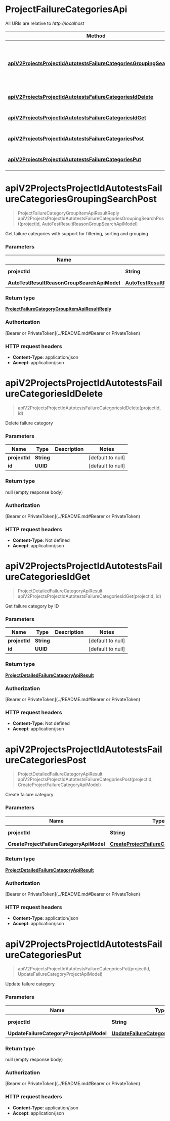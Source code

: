 # ProjectFailureCategoriesApi

All URIs are relative to *http://localhost*

| Method | HTTP request | Description |
|------------- | ------------- | -------------|
| [**apiV2ProjectsProjectIdAutotestsFailureCategoriesGroupingSearchPost**](ProjectFailureCategoriesApi.md#apiV2ProjectsProjectIdAutotestsFailureCategoriesGroupingSearchPost) | **POST** /api/v2/projects/{projectId}/autotests/failure-categories/grouping-search | Get failure categories with support for filtering, sorting and grouping |
| [**apiV2ProjectsProjectIdAutotestsFailureCategoriesIdDelete**](ProjectFailureCategoriesApi.md#apiV2ProjectsProjectIdAutotestsFailureCategoriesIdDelete) | **DELETE** /api/v2/projects/{projectId}/autotests/failure-categories/{id} | Delete failure category |
| [**apiV2ProjectsProjectIdAutotestsFailureCategoriesIdGet**](ProjectFailureCategoriesApi.md#apiV2ProjectsProjectIdAutotestsFailureCategoriesIdGet) | **GET** /api/v2/projects/{projectId}/autotests/failure-categories/{id} | Get failure category by ID |
| [**apiV2ProjectsProjectIdAutotestsFailureCategoriesPost**](ProjectFailureCategoriesApi.md#apiV2ProjectsProjectIdAutotestsFailureCategoriesPost) | **POST** /api/v2/projects/{projectId}/autotests/failure-categories | Create failure category |
| [**apiV2ProjectsProjectIdAutotestsFailureCategoriesPut**](ProjectFailureCategoriesApi.md#apiV2ProjectsProjectIdAutotestsFailureCategoriesPut) | **PUT** /api/v2/projects/{projectId}/autotests/failure-categories | Update failure category |


<a name="apiV2ProjectsProjectIdAutotestsFailureCategoriesGroupingSearchPost"></a>
# **apiV2ProjectsProjectIdAutotestsFailureCategoriesGroupingSearchPost**
> ProjectFailureCategoryGroupItemApiResultReply apiV2ProjectsProjectIdAutotestsFailureCategoriesGroupingSearchPost(projectId, AutoTestResultReasonGroupSearchApiModel)

Get failure categories with support for filtering, sorting and grouping

### Parameters

|Name | Type | Description  | Notes |
|------------- | ------------- | ------------- | -------------|
| **projectId** | **String**|  | [default to null] |
| **AutoTestResultReasonGroupSearchApiModel** | [**AutoTestResultReasonGroupSearchApiModel**](../Models/AutoTestResultReasonGroupSearchApiModel.md)|  | [optional] |

### Return type

[**ProjectFailureCategoryGroupItemApiResultReply**](../Models/ProjectFailureCategoryGroupItemApiResultReply.md)

### Authorization

[Bearer or PrivateToken](../README.md#Bearer or PrivateToken)

### HTTP request headers

- **Content-Type**: application/json
- **Accept**: application/json

<a name="apiV2ProjectsProjectIdAutotestsFailureCategoriesIdDelete"></a>
# **apiV2ProjectsProjectIdAutotestsFailureCategoriesIdDelete**
> apiV2ProjectsProjectIdAutotestsFailureCategoriesIdDelete(projectId, id)

Delete failure category

### Parameters

|Name | Type | Description  | Notes |
|------------- | ------------- | ------------- | -------------|
| **projectId** | **String**|  | [default to null] |
| **id** | **UUID**|  | [default to null] |

### Return type

null (empty response body)

### Authorization

[Bearer or PrivateToken](../README.md#Bearer or PrivateToken)

### HTTP request headers

- **Content-Type**: Not defined
- **Accept**: application/json

<a name="apiV2ProjectsProjectIdAutotestsFailureCategoriesIdGet"></a>
# **apiV2ProjectsProjectIdAutotestsFailureCategoriesIdGet**
> ProjectDetailedFailureCategoryApiResult apiV2ProjectsProjectIdAutotestsFailureCategoriesIdGet(projectId, id)

Get failure category by ID

### Parameters

|Name | Type | Description  | Notes |
|------------- | ------------- | ------------- | -------------|
| **projectId** | **String**|  | [default to null] |
| **id** | **UUID**|  | [default to null] |

### Return type

[**ProjectDetailedFailureCategoryApiResult**](../Models/ProjectDetailedFailureCategoryApiResult.md)

### Authorization

[Bearer or PrivateToken](../README.md#Bearer or PrivateToken)

### HTTP request headers

- **Content-Type**: Not defined
- **Accept**: application/json

<a name="apiV2ProjectsProjectIdAutotestsFailureCategoriesPost"></a>
# **apiV2ProjectsProjectIdAutotestsFailureCategoriesPost**
> ProjectDetailedFailureCategoryApiResult apiV2ProjectsProjectIdAutotestsFailureCategoriesPost(projectId, CreateProjectFailureCategoryApiModel)

Create failure category

### Parameters

|Name | Type | Description  | Notes |
|------------- | ------------- | ------------- | -------------|
| **projectId** | **String**|  | [default to null] |
| **CreateProjectFailureCategoryApiModel** | [**CreateProjectFailureCategoryApiModel**](../Models/CreateProjectFailureCategoryApiModel.md)|  | [optional] |

### Return type

[**ProjectDetailedFailureCategoryApiResult**](../Models/ProjectDetailedFailureCategoryApiResult.md)

### Authorization

[Bearer or PrivateToken](../README.md#Bearer or PrivateToken)

### HTTP request headers

- **Content-Type**: application/json
- **Accept**: application/json

<a name="apiV2ProjectsProjectIdAutotestsFailureCategoriesPut"></a>
# **apiV2ProjectsProjectIdAutotestsFailureCategoriesPut**
> apiV2ProjectsProjectIdAutotestsFailureCategoriesPut(projectId, UpdateFailureCategoryProjectApiModel)

Update failure category

### Parameters

|Name | Type | Description  | Notes |
|------------- | ------------- | ------------- | -------------|
| **projectId** | **String**|  | [default to null] |
| **UpdateFailureCategoryProjectApiModel** | [**UpdateFailureCategoryProjectApiModel**](../Models/UpdateFailureCategoryProjectApiModel.md)|  | [optional] |

### Return type

null (empty response body)

### Authorization

[Bearer or PrivateToken](../README.md#Bearer or PrivateToken)

### HTTP request headers

- **Content-Type**: application/json
- **Accept**: application/json

